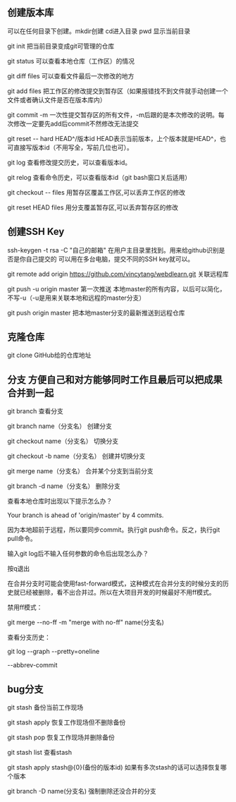 ## 创建版本库

可以在任何目录下创建。mkdir创建  cd进入目录  pwd 显示当前目录

git init 把当前目录变成git可管理的仓库

git status   可以查看本地仓库（工作区）的情况

git diff files  可以查看文件最后一次修改的地方

git add files  把工作区的修改提交到暂存区（如果报错找不到文件就手动创建一个文件或者确认文件是否在版本库内）

git commit -m 一次性提交暂存区的所有文件，-m后跟的是本次修改的说明。每次修改一定要先add后commit不然修改无法提交

git reset -- hard HEAD^/版本id     HEAD表示当前版本，上个版本就是HEAD^，也可直接写版本id（不用写全，写前几位也可）。

git log  查看修改提交历史，可以查看版本id。

git relog 查看命令历史，可以查看版本id（git bash窗口关后适用）

git checkout -- files 用暂存区覆盖工作区,可以丢弃工作区的修改

git reset HEAD files 用分支覆盖暂存区,可以丢弃暂存区的修改


## 创建SSH Key

ssh-keygen -t rsa -C "自己的邮箱"  在用户主目录里找到。用来给github识别是否是你自己提交的   可以用在多台电脑，提交不同的SSH key就可以。

git remote add origin
 https://github.com/vincytang/webdlearn.git  关联远程库

git push -u origin master   第一次推送
本地master的所有内容，以后可以简化，不写-u（-u是用来关联本地和远程的master分支）

git push origin master  把本地master分支的最新推送到远程仓库


## 克隆仓库

git clone GitHub给的仓库地址


## 分支   方便自己和对方能够同时工作且最后可以把成果合并到一起

git branch  查看分支

git branch name（分支名）  创建分支

git checkout name（分支名）  切换分支

git checkout -b name（分支名）  创建并切换分支

git merge name（分支名）   合并某个分支到当前分支

git branch -d name（分支名）   删除分支


查看本地仓库时出现以下提示怎么办？

Your branch is ahead of 'origin/master' by 4 commits.


因为本地超前于远程，所以要同步commit。执行git push命令。反之，执行git pull命令。


输入git log后不输入任何参数的命令后出现<END>怎么办？

按q退出


在合并分支时可能会使用fast-forward模式，这种模式在合并分支的时候分支的历史就已经被删除，看不出合并过。所以在大项目开发的时候最好不用ff模式。

禁用ff模式：

git merge --no-ff -m "merge with no-ff" name(分支名)

查看分支历史：

git log --graph --pretty=oneline

 --abbrev-commit

## bug分支

git stash  备份当前工作现场

git stash apply   恢复工作现场但不删除备份

git stash pop  恢复工作现场并删除备份

git stash list   查看stash

git stash apply stash@{0}(备份的版本id)   如果有多次stash的话可以选择恢复哪个版本


git branch -D name(分支名)     强制删除还没合并的分支
